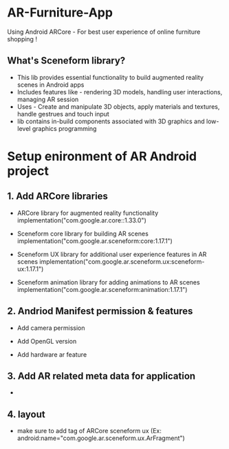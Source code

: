 # AR-Furniture-App
Using Android ARCore - For best user experience of online furniture shopping !

## What's Sceneform library?
  - This lib provides essential functionality to build augmented reality scenes in Android apps
  - Includes features like - rendering 3D models, handling user interactions, managing AR session
  - Uses - Create and manipulate 3D objects, apply materials and textures, handle gestrues and touch input
  - lib contains in-build components associated with 3D graphics and low-level graphics programming

# Setup enironment of AR Android project

## 1. Add ARCore libraries
  - ARCore library for augmented reality functionality
      implementation("com.google.ar.core::1.33.0")
    
  - Sceneform core library for building AR scenes
      implementation("com.google.ar.sceneform:core:1.17.1")
    
  - Sceneform UX library for additional user experience features in AR scenes
      implementation("com.google.ar.sceneform.ux:sceneform-ux:1.17.1")

  - Sceneform animation library for adding animations to AR scenes
      implementation("com.google.ar.sceneform:animation:1.17.1")


## 2. Andriod Manifest permission & features
  - Add camera permission
       <uses-feature
        android:name="android.hardware.camera"
        android:required="true" />
       <uses-permission android:name="android.permission.CAMERA"/>
  - Add OpenGL version
       <uses-feature android:glEsVersion="0x00030000" android:required="true"/>

  - Add hardware ar feature
       <uses-feature android:name="android.hardware.camera.ar"/>

## 3. Add AR related meta data for application
  - <meta-data android:name="com.google.ar.core" android:value="required" />

## 4. layout
  - make sure to add tag of ARCore sceneform ux (Ex: android:name="com.google.ar.sceneform.ux.ArFragment")

